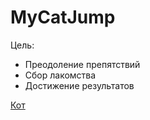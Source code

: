 # MyCatJump
Цель:
- Преодоление препятствий
- Сбор лакомства
- Достижение результатов 

<a href = "https://github.com/Nomlees/MyCatJump/blob/master/android/assets/catgif.gif">Кот</a>
